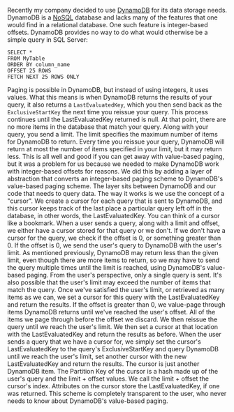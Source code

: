 Recently my company decided to use [DynamoDB](https://aws.amazon.com/dynamodb/) for its data storage needs. DynamoDB is a [NoSQL](https://en.wikipedia.org/wiki/NoSQL) database and lacks many of the features that one would find in a relational database. One such feature is integer-based offsets.
DynamoDB provides no way to do what would otherwise be a simple query in SQL Server:

```
SELECT *
FROM MyTable
ORDER BY column_name
OFFSET 25 ROWS
FETCH NEXT 25 ROWS ONLY
```

Paging is possible in DynamoDB, but instead of using integers, it uses values.
What this means is when DynamoDB returns the results of your query, it also returns a `LastEvaluatedKey`, which you then send back as the `ExclusiveStartKey` the next time you reissue your query. This process continues until the LastEvaluatedKey returned is null. At that point, there are no more items in the database that match your query. Along with your query, you send a limit. The limit specifies the maximum number of items for DynamoDB to return. Every time you reissue your query, DynamoDB will return at most the number of items specified in your limit, but it may return less.
This is all well and good if you can get away with value-based paging, but it was a problem for us because we needed to make DynamoDB work with integer-based offsets for reasons.
We did this by adding a layer of abstraction that converts an integer-based paging scheme to DynamoDB's value-based paging scheme. The layer sits between DynamoDB and our code that needs to query data.
The way it works is we use the concept of a "cursor". We create a cursor for each query that is sent to DynamoDB, and this cursor keeps track of the last place a particular query left off in the database, in other words, the LastEvaluatedKey. You can think of a cursor like a bookmark.
When a user sends a query, along with a limit and offset, we either have a cursor stored for that query or we don't.
If we don't have a cursor for the query, we check if the offset is 0, or something greater than 0.
If the offset is 0, we send the user's query to DynamoDB with the user's limit. As mentioned previously, DynamoDB may return less than the given limit, even though there are more items to return, so we may have to send the query multiple times until the limit is reached, using DynamoDB's value-based paging. From the user's perspective, only a single query is sent. It's also possible that the user's limit may exceed the number of items that match the query. Once we've satisfied the user's limit, or retrieved as many items as we can, we set a cursor for this query with the LastEvaluatedKey and return the results.
If the offset is greater than 0, we value-page through items DynamoDB returns until we've reached the user's offset. All of the items we page through before the offset we discard. We then reissue the query until we reach the user's limit. We then set a cursor at that location with the LastEvaluatedKey and return the results as before.
When the user sends a query that we have a cursor for, we simply set the cursor's LastEvaluatedKey to the query's ExclusiveStartKey and query DynamoDB until we reach the user's limit, set another cursor with the new LastEvaluatedKey and return the results.
The cursor is just another DynamoDB item. The Partition Key of the cursor is a hash made up of the user's query and the limit + offset values. We call the limit + offset the cursor's index. Attributes on the cursor store the LastEvaluatedKey, if one was returned.
This scheme is completely transparent to the user, who never needs to know about DynamoDB's value-based paging.